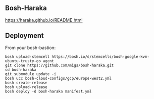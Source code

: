 ## Bosh-Haraka

https://haraka.github.io/README.html

## Deployment

From your bosh-bastion:

```
bosh upload-stemcell https://bosh.io/d/stemcells/bosh-google-kvm-ubuntu-trusty-go_agent
git clone https://github.com/migs/bosh-haraka.git
cd bosh-haraka
git submodule update -i
bosh ucc bosh-cloud-configs/gcp/europe-west2.yml
bosh create-release
bosh upload-release
bosh deploy -d bosh-haraka manifest.yml
